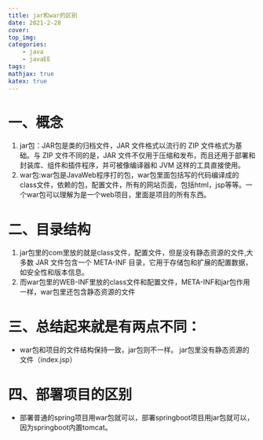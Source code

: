 ```yaml
---
title: jar和war的区别
date: 2021-2-28
cover:
top_img:
categories: 
    - java
    - javaEE
tags: 
mathjax: true
katex: true
---
```

# 一、概念

1. jar包：JAR包是类的归档文件，JAR 文件格式以流行的 ZIP 文件格式为基础。与 ZIP 文件不同的是，JAR 文件不仅用于压缩和发布，而且还用于部署和封装库、组件和插件程序，并可被像编译器和 JVM 这样的工具直接使用。
2. war包:war包是JavaWeb程序打的包，war包里面包括写的代码编译成的class文件，依赖的包，配置文件，所有的网站页面，包括html，jsp等等。一个war包可以理解为是一个web项目，里面是项目的所有东西。

# 二、目录结构

1. jar包里的com里放的就是class文件，配置文件，但是没有静态资源的文件,大多数 JAR 文件包含一个 META-INF 目录，它用于存储包和扩展的配置数据，如安全性和版本信息。
2. 而war包里的WEB-INF里放的class文件和配置文件，META-INF和jar包作用一样，war包里还包含静态资源的文件

# 三、总结起来就是有两点不同：

-  war包和项目的文件结构保持一致，jar包则不一样。
jar包里没有静态资源的文件（index.jsp）

# 四、部署项目的区别

- 部署普通的spring项目用war包就可以，部署springboot项目用jar包就可以，因为springboot内置tomcat。